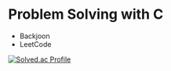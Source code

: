 # Problem Solving with C

- Backjoon
- LeetCode

[![Solved.ac Profile](http://mazassumnida.wtf/api/v2/generate_badge?boj=prepared7913)](https://solved.ac/prepared7913)